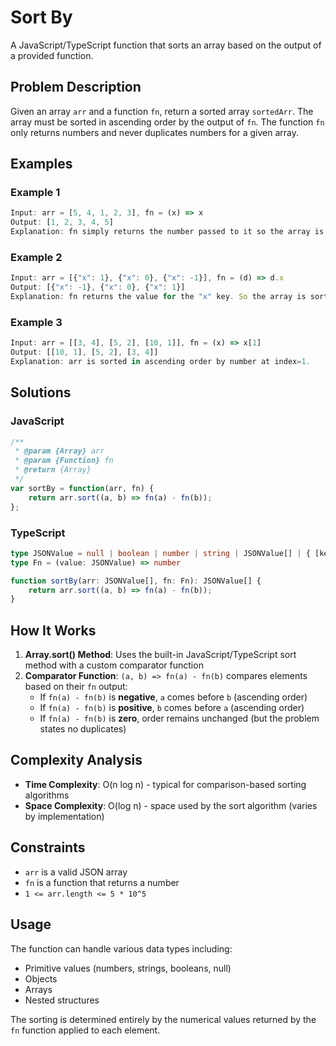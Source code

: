 # Sort By

A JavaScript/TypeScript function that sorts an array based on the output of a provided function.

## Problem Description

Given an array `arr` and a function `fn`, return a sorted array `sortedArr`. The array must be sorted in ascending order by the output of `fn`. The function `fn` only returns numbers and never duplicates numbers for a given array.

## Examples

### Example 1
```javascript
Input: arr = [5, 4, 1, 2, 3], fn = (x) => x
Output: [1, 2, 3, 4, 5]
Explanation: fn simply returns the number passed to it so the array is sorted in ascending order.
```

### Example 2
```javascript
Input: arr = [{"x": 1}, {"x": 0}, {"x": -1}], fn = (d) => d.x
Output: [{"x": -1}, {"x": 0}, {"x": 1}]
Explanation: fn returns the value for the "x" key. So the array is sorted based on that value.
```

### Example 3
```javascript
Input: arr = [[3, 4], [5, 2], [10, 1]], fn = (x) => x[1]
Output: [[10, 1], [5, 2], [3, 4]]
Explanation: arr is sorted in ascending order by number at index=1.
```

## Solutions

### JavaScript
```javascript
/**
 * @param {Array} arr
 * @param {Function} fn
 * @return {Array}
 */
var sortBy = function(arr, fn) {
    return arr.sort((a, b) => fn(a) - fn(b));
};
```

### TypeScript
```typescript
type JSONValue = null | boolean | number | string | JSONValue[] | { [key: string]: JSONValue };
type Fn = (value: JSONValue) => number

function sortBy(arr: JSONValue[], fn: Fn): JSONValue[] {
    return arr.sort((a, b) => fn(a) - fn(b));
}
```

## How It Works

1. **Array.sort() Method**: Uses the built-in JavaScript/TypeScript sort method with a custom comparator function
2. **Comparator Function**: `(a, b) => fn(a) - fn(b)` compares elements based on their `fn` output:
   - If `fn(a) - fn(b)` is **negative**, `a` comes before `b` (ascending order)
   - If `fn(a) - fn(b)` is **positive**, `b` comes before `a` (ascending order)
   - If `fn(a) - fn(b)` is **zero**, order remains unchanged (but the problem states no duplicates)

## Complexity Analysis

- **Time Complexity**: O(n log n) - typical for comparison-based sorting algorithms
- **Space Complexity**: O(log n) - space used by the sort algorithm (varies by implementation)

## Constraints

- `arr` is a valid JSON array
- `fn` is a function that returns a number
- `1 <= arr.length <= 5 * 10^5`

## Usage

The function can handle various data types including:
- Primitive values (numbers, strings, booleans, null)
- Objects
- Arrays
- Nested structures

The sorting is determined entirely by the numerical values returned by the `fn` function applied to each element.
